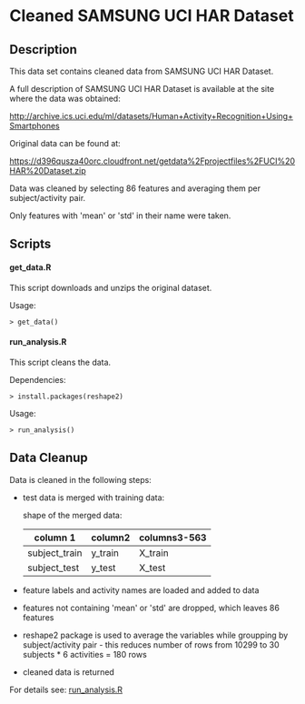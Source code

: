 Cleaned SAMSUNG UCI HAR Dataset
===============================

Description
-----------

This data set contains cleaned data from SAMSUNG UCI HAR Dataset.

A full description of SAMSUNG UCI HAR Dataset is available at the site where the data was obtained:

http://archive.ics.uci.edu/ml/datasets/Human+Activity+Recognition+Using+Smartphones

Original data can be found at:

https://d396qusza40orc.cloudfront.net/getdata%2Fprojectfiles%2FUCI%20HAR%20Dataset.zip

Data was cleaned by selecting 86 features and averaging them per subject/activity pair.

Only features with 'mean' or 'std' in their name were taken.


Scripts
-------

#### get_data.R

This script downloads and unzips the original dataset.

Usage:

    > get_data()

#### run_analysis.R

This script cleans the data.

Dependencies:

    > install.packages(reshape2)

Usage:

    > run_analysis()


Data Cleanup
------------

Data is cleaned in the following steps:

* test data is merged with training data:

    shape of the merged data:

    column 1      | column2 | columns3-563
    --------------|---------|-------------
    subject_train | y_train | X_train
    subject_test  | y_test  | X_test

* feature labels and activity names are loaded and added to data

* features not containing 'mean' or 'std' are dropped, which leaves 86 features

* reshape2 package is used to average the variables while groupping by subject/activity pair - this reduces number of rows from 10299 to 30 subjects * 6 activities = 180 rows

* cleaned data is returned

For details see: [run_analysis.R]



[run_analysis.R]:https://github.com/popotam/datasciencecoursera/blob/master/cleaning_data/run_analysis.R
